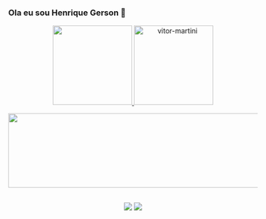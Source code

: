 ### Ola eu sou Henrique Gerson 👋
<div align="center">
  <a href="https://github.com/henricone2005">
  <img height="160em" src="https://github-readme-stats.vercel.app/api?username=henricone2005&show_icons=true&theme=gruvbox&include_all_commits=true&count_private=true"/>
  <img height="160em" src="https://github-readme-streak-stats.herokuapp.com/?user=henricone2005&theme=gruvbox" alt="vitor-martini" /></p>
  <img height="150em" width="3000em" src="https://github-readme-stats.vercel.app/api/top-langs/?username=henricone2005&layout=compact&langs_count=7&theme=gruvbox"/>
</div>

##


<div align="center"> 
  <a href = "henriquegc.correia@hotmail.com"><img src="https://img.shields.io/badge/Microsoft_Outlook-0078D4?style=for-the-badge&logo=microsoft-outlook&logoColor=white" target="_blank"></a>
  <a href="https://www.linkedin.com/in/henrique-correia-b9b615204/" target="_blank"><img src="https://img.shields.io/badge/-LinkedIn-%230077B5?style=for-the-badge&logo=linkedin&logoColor=white" target="_blank"></a> 
</div>
